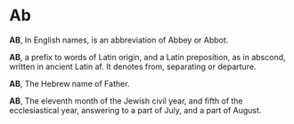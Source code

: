 # Ab

**AB**, In English names, is an abbreviation of Abbey or Abbot.

**AB**, a prefix to words of Latin origin, and a Latin preposition, as in abscond, written in ancient Latin af. It denotes from, separating or departure.

**AB**, The Hebrew name of Father.

**AB**, The eleventh month of the Jewish civil year, and fifth of the ecclesiastical year, answering to a part of July, and a part of August.